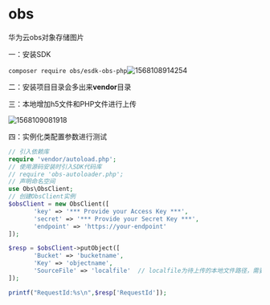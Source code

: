 # obs
华为云obs对象存储图片

一：安装SDK

 ```composer require obs/esdk-obs-php```![1568108914254](https://github.com/mpchruirui888/obs/tree/master/img/1568108914254.png)

二：安装项目目录会多出来**vendor**目录

三：本地增加h5文件和PHP文件进行上传

![1568109081918](https://github.com/mpchruirui888/obs/tree/master/img/1568109081918.png)

四：实例化类配置参数进行测试

```php
// 引入依赖库
require 'vendor/autoload.php';
// 使用源码安装时引入SDK代码库
// require 'obs-autoloader.php';
// 声明命名空间
use Obs\ObsClient;
// 创建ObsClient实例
$obsClient = new ObsClient([
       'key' => '*** Provide your Access Key ***',
       'secret' => '*** Provide your Secret Key ***',
       'endpoint' => 'https://your-endpoint'
]);

$resp = $obsClient->putObject([
       'Bucket' => 'bucketname',
       'Key' => 'objectname',
       'SourceFile' => 'localfile'  // localfile为待上传的本地文件路径，需要指定到具体的文件名
]);

printf("RequestId:%s\n",$resp['RequestId']);
```